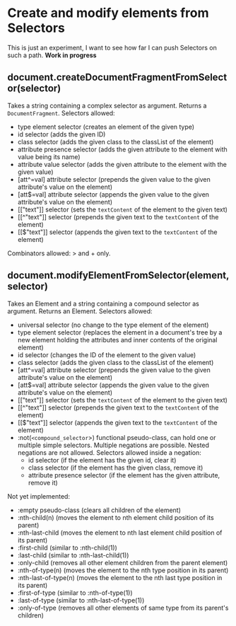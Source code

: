 # Create and modify elements from Selectors
This is just an experiment, I want to see how far I can push Selectors on such a path. **Work in progress**

## document.createDocumentFragmentFromSelector(selector)
Takes a string containing a complex selector as argument. Returns a `DocumentFragment`.
Selectors allowed:

  * type element selector (creates an element of the given type)
  * id selector (adds the given ID)
  * class selector (adds the given class to the classList of the element)
  * attribute presence selector (adds the given attribute to the element with value being its name)
  * attribute value selector (adds the given attribute to the element with the given value)
  * [att^=val] attribute selector (prepends the given value to the given attribute's value on the element)
  * [att$=val] attribute selector (appends the given value to the given attribute's value on the element)
  * [["text"]] selector (sets the `textContent` of the element to the given text)
  * [[^"text"]] selector (prepends the given text to the `textContent` of the element)
  * [[$"text"]] selector (appends the given text to the `textContent` of the element)

Combinators allowed: > and + only.

## document.modifyElementFromSelector(element, selector)
Takes an Element and a string containing a compound selector as argument. Returns an Element.
Selectors allowed:

  * universal selector (no change to the type element of the element)
  * type element selector (replaces the element in a document's tree by a new element holding the attributes and inner contents of the original element)
  * id selector (changes the ID of the element to the given value)
  * class selector (adds the given class to the classList of the element)
  * [att^=val] attribute selector (prepends the given value to the given attribute's value on the element)
  * [att$=val] attribute selector (appends the given value to the given attribute's value on the element)
  * [["text"]] selector (sets the `textContent` of the element to the given text)
  * [[^"text"]] selector (prepends the given text to the `textContent` of the element)
  * [[$"text"]] selector (appends the given text to the `textContent` of the element)
  * :not(`<compound_selector`>) functional pseudo-class, can hold one or multiple simple selectors. Multiple negations are possible. Nested negations are not allowed. Selectors allowed inside a negation:
    * id selector (if the element has the given id, clear it)
    * class selector (if the element has the given class, remove it)
    * attribute presence selector (if the element has the given attribute, remove it)

Not yet implemented:
  * :empty pseudo-class (clears all children of the element)
  * :nth-child(n) (moves the element to nth element child position of its parent)
  * :nth-last-child (moves the element to nth last element child position of its parent)
  * :first-child (similar to :nth-child(1))
  * :last-child (similar to :nth-last-child(1))
  * :only-child (removes all other element children from the parent element)
  * :nth-of-type(n) (moves the element to the nth type position in its parent)
  * :nth-last-of-type(n) (moves the element to the nth last type position in its parent)
  * :first-of-type (similar to :nth-of-type(1))
  * :last-of-type (similar to :nth-last-of-type(1))
  * :only-of-type (removes all other elements of same type from its parent's children)
  
